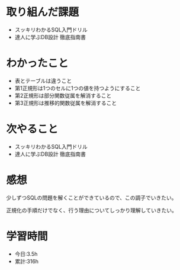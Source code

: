 # 取り組んだ課題
- スッキリわかるSQL入門ドリル
- 達人に学ぶDB設計 徹底指南書
# わかったこと
- 表とテーブルは違うこと
- 第1正規形は1つのセルに1つの値を持つようにすること
- 第2正規形は部分関数従属を解消すること
- 第3正規形は推移的関数従属を解消すること
# 次やること
- スッキリわかるSQL入門ドリル
- 達人に学ぶDB設計 徹底指南書
# 感想
少しずつSQLの問題を解くことができているので、この調子でいきたい。

正規化の手順だけでなく、行う理由についてしっかり理解していきたい。
# 学習時間
- 今日:3.5h
- 累計:316h
